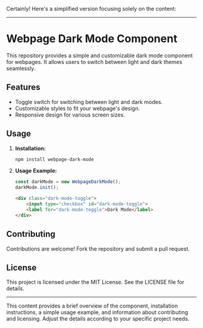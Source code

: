 Certainly! Here's a simplified version focusing solely on the content:

---

# Webpage Dark Mode Component

This repository provides a simple and customizable dark mode component for webpages. It allows users to switch between light and dark themes seamlessly.

## Features

- Toggle switch for switching between light and dark modes.
- Customizable styles to fit your webpage's design.
- Responsive design for various screen sizes.

## Usage

1. **Installation:**

   ```bash
   npm install webpage-dark-mode
   ```

2. **Usage Example:**

   ```javascript
   const darkMode = new WebpageDarkMode();
   darkMode.init();
   ```

   ```html
   <div class="dark-mode-toggle">
       <input type="checkbox" id="dark-mode-toggle">
       <label for="dark-mode-toggle">Dark Mode</label>
   </div>
   ```

## Contributing

Contributions are welcome! Fork the repository and submit a pull request.

## License

This project is licensed under the MIT License. See the LICENSE file for details.

---

This content provides a brief overview of the component, installation instructions, a simple usage example, and information about contributing and licensing. Adjust the details according to your specific project needs.
